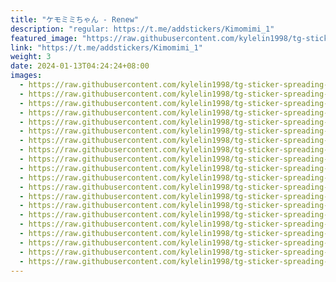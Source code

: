 ```yaml
---
title: "ケモミミちゃん - Renew"
description: "regular: https://t.me/addstickers/Kimomimi_1"
featured_image: "https://raw.githubusercontent.com/kylelin1998/tg-sticker-spreading-worldwide-images/main/img/c1a2f58d-74ab-4810-81d5-d494506a025d.jpg"
link: "https://t.me/addstickers/Kimomimi_1"
weight: 3
date: 2024-01-13T04:24:24+08:00
images:
  - https://raw.githubusercontent.com/kylelin1998/tg-sticker-spreading-worldwide-images/main/img/c1a2f58d-74ab-4810-81d5-d494506a025d.jpg
  - https://raw.githubusercontent.com/kylelin1998/tg-sticker-spreading-worldwide-images/main/img/cf943372-bda3-4606-ac7f-0d02abaa3a2e.jpg
  - https://raw.githubusercontent.com/kylelin1998/tg-sticker-spreading-worldwide-images/main/img/47d75b39-27cf-4b1c-94ed-75d3748d13b7.jpg
  - https://raw.githubusercontent.com/kylelin1998/tg-sticker-spreading-worldwide-images/main/img/6b45d203-927a-4a65-b5b4-986eb8e139e4.jpg
  - https://raw.githubusercontent.com/kylelin1998/tg-sticker-spreading-worldwide-images/main/img/9282a744-68fa-4a8e-9b4a-b69bb81b8d0b.jpg
  - https://raw.githubusercontent.com/kylelin1998/tg-sticker-spreading-worldwide-images/main/img/644847bc-77d5-4b18-847f-b76a8793175e.jpg
  - https://raw.githubusercontent.com/kylelin1998/tg-sticker-spreading-worldwide-images/main/img/c238b439-1be7-4604-82a2-f2618edaa20e.jpg
  - https://raw.githubusercontent.com/kylelin1998/tg-sticker-spreading-worldwide-images/main/img/68085039-07fd-454f-839e-772f0b0b9d34.jpg
  - https://raw.githubusercontent.com/kylelin1998/tg-sticker-spreading-worldwide-images/main/img/9c11c3b9-cf94-4f5a-98da-46cf21e23104.jpg
  - https://raw.githubusercontent.com/kylelin1998/tg-sticker-spreading-worldwide-images/main/img/3f782710-4f02-4b2b-bfdb-ce47ed55a7ca.jpg
  - https://raw.githubusercontent.com/kylelin1998/tg-sticker-spreading-worldwide-images/main/img/98227d34-42ee-4888-abb7-85fbb2fadb88.jpg
  - https://raw.githubusercontent.com/kylelin1998/tg-sticker-spreading-worldwide-images/main/img/2fb7a85d-e833-4c58-b80c-6230b03d9068.jpg
  - https://raw.githubusercontent.com/kylelin1998/tg-sticker-spreading-worldwide-images/main/img/d4b5c35a-c60f-431a-b4c5-c7cca69167ec.jpg
  - https://raw.githubusercontent.com/kylelin1998/tg-sticker-spreading-worldwide-images/main/img/94a2e1e8-e215-46cc-b0c6-c98522858d3b.jpg
  - https://raw.githubusercontent.com/kylelin1998/tg-sticker-spreading-worldwide-images/main/img/729f9a9c-dca2-4c3f-bd6b-2b8e58e32011.jpg
  - https://raw.githubusercontent.com/kylelin1998/tg-sticker-spreading-worldwide-images/main/img/fbe7a03c-34f2-4592-a816-4c9c947ba1ff.jpg
  - https://raw.githubusercontent.com/kylelin1998/tg-sticker-spreading-worldwide-images/main/img/8d284ddb-2529-4aca-84ab-63714c30582e.jpg
  - https://raw.githubusercontent.com/kylelin1998/tg-sticker-spreading-worldwide-images/main/img/e415dce5-fed7-4cf1-a11a-be424113a122.jpg
  - https://raw.githubusercontent.com/kylelin1998/tg-sticker-spreading-worldwide-images/main/img/6f90e928-5a7c-4b7f-9fd2-378cdc889886.jpg
  - https://raw.githubusercontent.com/kylelin1998/tg-sticker-spreading-worldwide-images/main/img/e2bd2dec-454a-4167-8e2f-fa61632e8651.jpg
---
```

